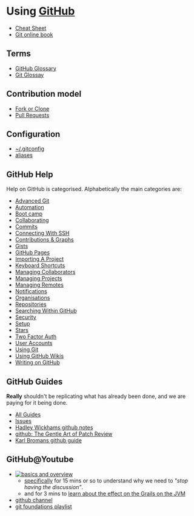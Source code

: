 # Using [GitHub](http://www.github.com)

* [Cheat Sheet](http://git.io/sheet)
* [Git online book](http://git-scm.com/book/en/v2)

## Terms

* [GitHub Glossary](https://help.github.com/articles/github-glossary/)
* [Git Glossay](https://www.kernel.org/pub/software/scm/git/docs/gitglossary.html)

## Contribution model

* [Fork or Clone](fork_vs_clone.md)
* [Pull Requests](pull_requests.md)

## Configuration

* [~/.gitconfig](gitconfig.md)
* [aliases](useful_aliases.md)

## GitHub Help

Help on GitHub is categorised. Alphabetically the main categories are:

* [Advanced Git](https://help.github.com/categories/advanced-git/)
* [Automation](https://help.github.com/categories/automation/)
* [Boot camp](https://help.github.com/categories/bootcamp/)
* [Collaborating](https://help.github.com/categories/collaborating/)
* [Commits](https://help.github.com/categories/commits/)
* [Connecting With SSH](https://help.github.com/categories/ssh/)
* [Contributions & Graphs](https://help.github.com/categories/graphs-and-contributions/)
* [Gists](https://help.github.com/categories/gists/)
* [GitHub Pages](https://help.github.com/categories/github-pages-basics/)
* [Importing A Project](https://help.github.com/categories/importing/)
* [Keyboard Shortcuts](https://help.github.com/categories/keyboard-shortcuts/)
* [Managing Collaborators](https://help.github.com/categories/managing-repository-collaborators/)
* [Managing Projects](https://help.github.com/categories/managing-projects/)
* [Managing Remotes](https://help.github.com/categories/managing-remotes/)
* [Notifications](https://help.github.com/categories/notifications/)
* [Organisations](https://help.github.com/categories/organizations/)
* [Repositories](https://help.github.com/categories/repositories/)
* [Searching Within GitHub](https://help.github.com/categories/search/)
* [Security](https://help.github.com/categories/security/)
* [Setup](https://help.github.com/categories/setup/)
* [Stars](https://help.github.com/categories/stars/)
* [Two Factor Auth](https://help.github.com/categories/two-factor-authentication-2fa/)
* [User Accounts](https://help.github.com/categories/user-accounts/)
* [Using Git](https://help.github.com/categories/using-git/)
* [Using GitHub Wikis](https://help.github.com/categories/wiki/)
* [Writing on GitHub](https://help.github.com/categories/writing-on-github/)

## GitHub Guides

**Really** shouldn't be replicating what has already been done, and we are paying for it being done.

* [All Guides](https://guides.github.com/)
* [Issues](https://guides.github.com/features/issues/)
* [Hadley Wickhams github notes](http://r-pkgs.had.co.nz)
* [github: The Gentle Art of Patch Review](http://sarah.thesharps.us/2014/09/01/the-gentle-art-of-patch-review/)
* [Karl Bromans github guide](http://kbroman.org/github_tutorial/)
## GitHub@Youtube

* [![basics and overview](http://img.youtube.com/vi/U8GBXvdmHT4/0.jpg)](https://www.youtube.com/watch?v=U8GBXvdmHT4)
  * [specifically](https://www.youtube.com/watch?v=U8GBXvdmHT4&t=26m50s) for 15 mins or so to understand why we need to *"stop having the discussion"*.
  * and for 3 mins to [learn about the effect on the Grails on the JVM](https://www.youtube.com/watch?v=U8GBXvdmHT4&t=45m10s)
* [github channel](https://www.youtube.com/channel/UCP7RrmoueENv9TZts3HXXtw)
* [git foundations playlist](https://www.youtube.com/playlist?list=PLg7s6cbtAD15G8lNyoaYDuKZSKyJrgwB-)
